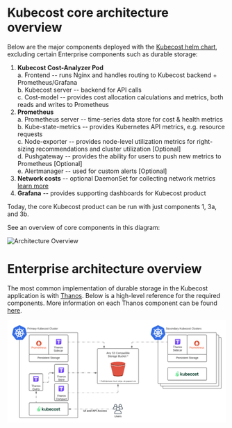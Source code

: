# Kubecost core architecture overview

Below are the major components deployed with the [Kubecost helm chart](http://docs.kubecost.com/install), excluding certain Enterprise components such as durable storage:

1. **Kubecost Cost-Analyzer Pod**  
    a. Frontend -- runs Nginx and handles routing to Kubecost backend + Prometheus/Grafana  
    b. Kubecost server -- backend for API calls  
    c. Cost-model -- provides cost allocation calculations and metrics, both reads and writes to Prometheus  
2. **Prometheus**  
    a. Prometheus server -- time-series data store for cost & health metrics  
    b. Kube-state-metrics -- provides Kubernetes API metrics, e.g. resource requests  
    c. Node-exporter -- provides node-level utilization metrics for right-sizing recommendations and cluster utilization  [Optional]  
    d. Pushgateway -- provides the ability for users to push new metrics to Prometheus [Optional]  
    e. Alertmanager -- used for custom alerts  [Optional] 
3. **Network costs** -- optional DaemonSet for collecting network metrics [learn more](https://github.com/kubecost/docs/blob/master/network-allocation.md)
4. **Grafana** -- provides supporting dashboards for Kubecost product 

Today, the core Kubecost product can be run with just components 1, 3a, and 3b.

See an overview of core components in this diagram:

![Architecture Overview](images/arch.png)


# Enterprise architecture overview

The most common implementation of durable storage in the Kubecost application is with [Thanos](https://thanos.io/). Below is a high-level reference for the required components. More information on each Thanos component can be found [here](https://thanos.io/tip/components/).

![Thanos Overview](images/thanos-architecture.png)
